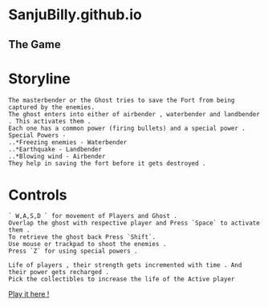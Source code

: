 # SanjuBilly.github.io

## The Game

Storyline 
======

	The masterbender or the Ghost tries to save the Fort from being captured by the enemies.
	The ghost enters into either of airbender , waterbender and landbender . This activates them .
	Each one has a common power (firing bullets) and a special power .
	Special Powers - 
	..*Freezing enemies - Waterbender 
	..*Earthquake - Landbender 
	..*Blowing wind - Airbender
	They help in saving the fort before it gets destroyed .

Controls
======

	` W,A,S,D ` for movement of Players and Ghost .
	Overlap the ghost with respective player and Press `Space` to activate them .
	To retrieve the ghost back Press `Shift`.
	Use mouse or trackpad to shoot the enemies .
	Press `Z` for using special powers .	

	Life of players , their strength gets incremented with time . And their power gets recharged .
	Pick the collectibles to increase the life of the Active player 



[Play it here !](https://SanjuBilly.github.io/game.html)

